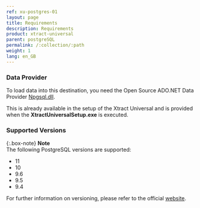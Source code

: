```yaml
---
ref: xu-postgres-01
layout: page
title: Requirements
description: Requirements
product: xtract-universal
parent: postgreSQL
permalink: /:collection/:path
weight: 1
lang: en_GB
---
```

### Data Provider

To load data into this destination, you need the Open Source ADO.NET Data Provider [Npgsql.dll](https://www.postgresql.org/docs/11/external-interfaces.html).

This is already available in the setup of the Xtract Universal and is provided when the **XtractUniversalSetup.exe** is executed. 

### Supported Versions

{:.box-note}
**Note** <br>
The following PostgreSQL versions are supported:
- 11
- 10
- 9.6
- 9.5
- 9.4

For further information on versioning, please refer to the official [website](https://www.postgresql.org/support/versioning/).




